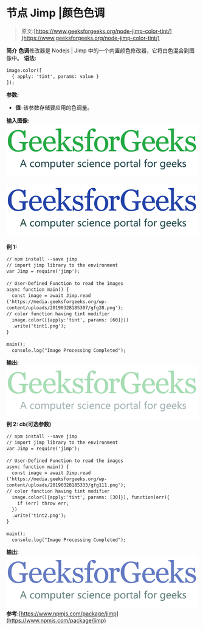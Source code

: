 # 节点 Jimp |颜色色调

> 原文:[https://www.geeksforgeeks.org/node-jimp-color-tint/](https://www.geeksforgeeks.org/node-jimp-color-tint/)

**简介**
**色调**修改器是 Nodejs | Jimp 中的一个内置颜色修改器，它将白色混合到图像中。
**语法:**

```
image.color([
  { apply: 'tint', params: value }
]);

```

**参数:**

*   **值**–该参数存储要应用的色调量。

**输入图像:**
![](img/11d75a22300d1eaf21322ef1a88a13d0.png)

![](img/290a52d70280cfd5211f5083f062f10e.png)

**例 1:**

```
// npm install --save jimp
// import jimp library to the environment
var Jimp = require('jimp');

// User-Defined Function to read the images
async function main() {
  const image = await Jimp.read
('https://media.geeksforgeeks.org/wp-content/uploads/20190328185307/gfg28.png');
// color function having tint modifier
  image.color([{apply:'tint', params: [60]}])
  .write('tint1.png');
} 

main();
  console.log("Image Processing Completed");
```

**输出:**
![](img/b111df062a0adc2ddda54057f7c95ec8.png)
**例 2: cb(可选参数)**

```
// npm install --save jimp
// import jimp library to the environment
var Jimp = require('jimp');

// User-Defined Function to read the images
async function main() {
  const image = await Jimp.read
('https://media.geeksforgeeks.org/wp-content/uploads/20190328185333/gfg111.png');
// color function having tint modifier
  image.color([{apply:'tint', params: [30]}], function(err){
    if (err) throw err;
  })
  .write('tint2.png');
}

main();
  console.log("Image Processing Completed");
```

**输出:**
![](img/80f4b75e60724443ae92dde29481c05d.png)
**参考:**[https://www.npmjs.com/package/jimp](https://www.npmjs.com/package/jimp)